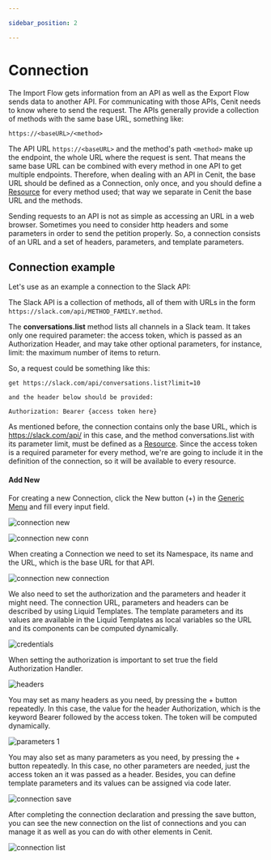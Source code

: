 ```yaml
---

sidebar_position: 2

---
```


# Connection

The Import Flow gets information from an API as well as the Export Flow sends data to another API. For communicating with those APIs, Cenit needs to know where to send the request. The APIs generally provide a collection of methods with the same base URL, something like:

`https://<baseURL>/<method>`

The API URL  `https://<baseURL>`  and the method's path  `<method>`  make up the endpoint, the whole URL where the request is sent. That means the same base URL can be combined with every method in one API to get multiple endpoints. Therefore, when dealing with an API in Cenit, the base URL should be defined as a Connection, only once, and you should define a  [Resource](gateway/resources.md)  for every method used; that way we separate in Cenit the base URL and the methods.

Sending requests to an API is not as simple as accessing an URL in a web browser. Sometimes you need to consider http headers and some parameters in order to send the petition properly. So, a connection consists of an URL and a set of headers, parameters, and template parameters.

## Connection example

Let's use as an example a connection to the Slack API:

The Slack API is a collection of methods, all of them with URLs in the form `https://slack.com/api/METHOD_FAMILY.method`.

The **conversations.list** method lists all channels in a Slack team. It takes only one required parameter: the access token, which is passed as an Authorization Header, and may take other optional parameters, for instance, limit: the maximum number of items to return.

So, a request could be something like this:

```
get https://slack.com/api/conversations.list?limit=10

and the header below should be provided:

Authorization: Bearer {access token here}
```

As mentioned before, the connection contains only the base URL, which is https://slack.com/api/ in this case, and the method conversations.list with its parameter limit, must be defined as a [Resource](gateway/resources.md). Since the access token is a required parameter for every method, we're are going to include it in the definition of the connection, so it will be available to every resource.

#### Add New

For creating a new Connection, click the New button (+) in the [Generic Menu](generic/generic_menu_options_.md) and fill every input field.

![connection new](https://user-images.githubusercontent.com/54523080/149883960-4ed7fd3d-b832-47d4-89c3-9eb330098e56.png)

![connection new conn](https://user-images.githubusercontent.com/54523080/149884425-9c0e10f8-aaab-435d-91aa-d4052d37c8ed.png)

When creating a Connection we need to set its Namespace, its name and the URL, which is the base URL for that API.

![connection new connection](https://user-images.githubusercontent.com/54523080/149884830-f9da523f-70d0-4495-a1f4-a14c534f2a24.png)

We also need to set the authorization and the parameters and header it might need. The connection URL, parameters and headers can be described by using Liquid Templates. The template parameters and its values are available in the Liquid Templates as local variables so the URL and its components can be computed dynamically.

![credentials](https://user-images.githubusercontent.com/54523080/149885338-6df7fe82-9ff2-485c-af52-59d1c3acb8be.png)

When setting the authorization is important to set true the field Authorization Handler.

 ![headers](https://user-images.githubusercontent.com/54523080/150025093-646488f8-aa7c-414e-b8b3-3a4499dbfe0e.png)

You may set as many headers as you need, by pressing the + button repeatedly. In this case, the value for the header Authorization, which is the keyword Bearer followed by the access token.  The token will be computed dynamically.

![parameters 1](https://user-images.githubusercontent.com/54523080/149980883-dbff2a82-92fe-4869-8a35-af43938a502d.png)

You may also set as many parameters as you need, by pressing the + button repeatedly. In this case, no other parameters are needed, just the access token an it was passed as a header. Besides, you can define template parameters and its values can be assigned via code later.

![connection save](https://user-images.githubusercontent.com/54523080/149888975-a435bd5a-bf67-4ee5-a465-594750a468de.png)

After completing the connection declaration and pressing the save button, you can see the new connection on the list of connections and you can manage it as well as you can do with other elements in Cenit.

![connection list](https://user-images.githubusercontent.com/54523080/149889334-9f028f11-ed4d-4228-b8e7-b31d7259cb30.png)